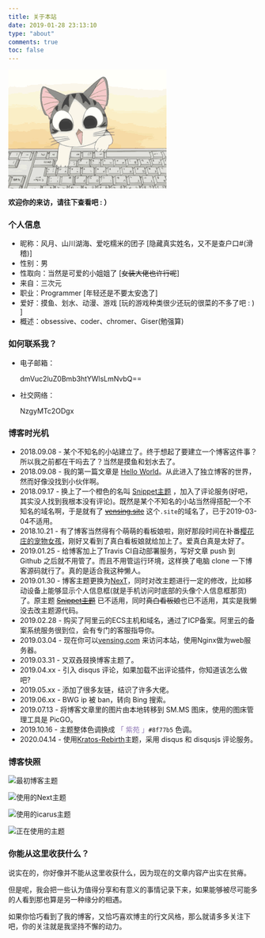 ```yaml
---
title: 关于本站
date: 2019-01-28 23:13:10
type: "about"
comments: true
toc: false
---
```


![](/images/chi.gif)

**欢迎你的来访，请往下查看吧 : ）**


### 个人信息

- 昵称：风月、山川湖海、爱吃糯米的团子 [隐藏真实姓名，又不是查户口#(滑稽)]
- 性别：男
- 性取向：当然是可爱的小姐姐了 [~~女装大佬也许行呢~~]
- 来自：三次元
- 职业：Programmer [年轻还是不要太安逸了]
- 爱好：摸鱼、划水、动漫、游戏 [玩的游戏种类很少还玩的很菜的不多了吧 : ) ]
- 概述：obsessive、coder、chromer、Giser(勉强算)


### 如何联系我？

- 电子邮箱：

  dmVuc2luZ0Bmb3htYWlsLmNvbQ==

- 社交网络：

  NzgyMTc2ODgx

### 博客时光机

- 2018.09.08 - 某个不知名的小站建立了。终于想起了要建立一个博客这件事？所以我之前都在干吗去了？当然是摸鱼和划水去了。
- 2018.09.08 - 我的第一篇文章是 [Hello World](https://vensing.com/2018/09/08/hello-world/)。从此进入了独立博客的世界，然而好像没找到小伙伴啊。
- 2018.09.17 - 换上了一个橙色的名叫 [Snippet主题](https://github.com/shenliyang/hexo-theme-snippet) ，加入了评论服务(好吧，其实没人找到我根本没有评论)。既然是某个不知名的小站当然得搭配一个不知名的域名啊，于是就有了 ~~[vensing.site](https://vensing.site)~~ 这个`.site`的域名了，已于2019-03-04不适用。
- 2018.10.21 - 有了博客当然得有个萌萌的看板娘啦，刚好那段时间在补番[樱花庄的宠物女孩](https://www.bilibili.com/bangumi/media/md687/?from=search&seid=5864954923037171538)，刚好又看到了真白看板娘就给加上了。爱真白真是太好了。
- 2019.01.25 - 给博客加上了Travis CI自动部署服务，写好文章 push 到 Github 之后就不用管了。而且不用管运行环境，这样换了电脑 clone 一下博客源码就行了。真的是适合我这种懒人。
- 2019.01.30 - 博客主题更换为[NexT](https://github.com/iissnan/hexo-theme-next)，同时对改主题进行一定的修改，比如移动设备上能够显示个人信息框(就是手机访问时底部的头像个人信息框那货)了。原主题 ~~[Snippet主题](https://github.com/shenliyang/hexo-theme-snippet)~~ 已不适用，同时~~真白看板娘~~也已不适用，其实是我懒没去改主题源代码。
- 2019.02.28 - 购买了阿里云的ECS主机和域名，通过了ICP备案。阿里云的备案系统服务很到位，会有专门的客服指导你。
- 2019.03.04 - 现在你可以[vensing.com](https://www.vensing.com) 来访问本站，使用Nginx做为web服务器。
- 2019.03.31 - 又双叒叕换博客主题了。
- 2019.04.xx - 引入 disqus 评论，如果加载不出评论插件，你知道该怎么做吧?
- 2019.05.xx - 添加了很多友链，结识了许多大佬。
- 2019.06.xx - BWG ip 被 ban，转向 Bing 搜索。
- 2019.07.13 - 将博客文章里的图片由本地转移到 SM.MS 图床，使用的图床管理工具是 PicGO。
- 2019.10.16 - 主题整体色调换成 <span style="color:#8f77b5">「 紫苑 」</span>`#8f77b5` 色调。
- 2020.04.14 - 使用[Kratos-Rebirth](https://github.com/Candinya/Kratos-Rebirth)主题，采用 disqus 和 disqusjs 评论服务。

### 博客快照

![最初博客主题](https://i.loli.net/2019/07/13/5d29669c36e0f61903.png)

![使用的Next主题](https://i.loli.net/2019/07/13/5d2969600b95d66901.png)

![使用的icarus主题](https://i.loli.net/2019/07/17/5d2e74db631ba20017.png)

![正在使用的主题](https://i.loli.net/2020/04/18/agbkYHThGBAdnt4.png)


### 你能从这里收获什么？

说实在的，你好像并不能从这里收获什么，因为现在的文章内容产出实在贫瘠。

但是呢，我会把一些认为值得分享和有意义的事情记录下来，如果能够被尽可能多的人看到那也算是另一种缘分的相遇。

如果你恰巧看到了我的博客，又恰巧喜欢博主的行文风格，那么就请多多关注下吧，你的关注就是我坚持不懈的动力。

